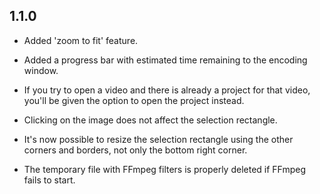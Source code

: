 ## 1.1.0

* Added 'zoom to fit' feature.

* Added a progress bar with estimated time remaining to the encoding
  window.

* If you try to open a video and there is already a project for that
  video, you'll be given the option to open the project instead.

* Clicking on the image does not affect the selection rectangle.

* It's now possible to resize the selection rectangle using the other
  corners and borders, not only the bottom right corner.

* The temporary file with FFmpeg filters is properly deleted if FFmpeg
  fails to start.
